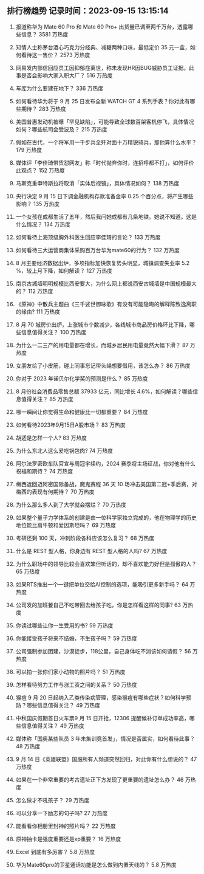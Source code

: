 
## 排行榜趋势 记录时间：2023-09-15 13:15:14
  
  1. 报道称华为 Mate 60 Pro 和 Mate 60 Pro+ 出货量已调至两千万台，透露哪些信息？ 3581 万热度
    
  2. 知情人士称茅台酒心巧克力分经典、减糖两种口味，最低定价 35 元一盒，如何看待这一售价？ 2573 万热度
    
  3. 网易发内部信回应员工因抑郁症离世，称未发现HR因BUG威胁员工证据。此事是否会影响大家入职大厂？ 516 万热度
    
  4. 车库为什么要建在地下？ 336 万热度
    
  5. 如何看待华为将于 9 月 25 日发布全新 WATCH GT 4 系列手表？你对此有哪些期待？ 283 万热度
    
  6. 美国普惠发动机被曝「罕见缺陷」，可能导致全球数百架客机停飞，具体情况如何？哪些航司会受波及？ 215 万热度
    
  7. 假如在古代，一个将军用一千步兵全歼对面十万精锐骑兵，那他算什么水平？ 179 万热度
    
  8. 媒体评「李佳琦带货怼网友」称「时代抛弃你时，连招呼都不打」，如何评价此观点？ 152 万热度
    
  9. 马斯克重申特斯拉将取消「实体后视镜」，具体情况如何？ 138 万热度
    
  10. 央行决定 9 月 15 日下调金融机构存款准备金率 0.25 个百分点，将产生哪些影响？ 135 万热度
    
  11. 一个女孩在成都生活了五年，然后我问她成都有几条地铁。她说不知道。这是什么情况？ 134 万热度
    
  12. 如何看待上海顶级胸外科医生回应李佳琦的言论？ 133 万热度
    
  13. 如何看待三大运营商集体采购百万台华为mate60的行为？ 132 万热度
    
  14. 8 月主要经济数据出炉，多项指标加快恢复势头明显，城镇调查失业率 5.2 %，较上月下降，如何解读？ 127 万热度
    
  15. 南京古城墙明明规模比西安要大，为什么网上都说西安古城墙是中国规模最大的？ 112 万热度
    
  16. 《原神》中散兵主题曲《三千娑世御咏歌》有没有可能隐晦的解释陈致逸离职的缘由? 111 万热度
    
  17. 8 月 70 城房价出炉，上涨城市个数减少，各线城市商品房价格环比下降，哪些信息值得关注？ 100 万热度
    
  18. 为什么一二三产的用电量都在增长，而城乡居民用电量竟然大幅下滑？ 87 万热度
    
  19. 女朋友给了小皮筋，碰上同事忘记带头绳想要借用，该怎么办？ 86 万热度
    
  20. 你对于 2023 年诺贝尔化学奖的预测是什么？ 85 万热度
    
  21. 8 月份社会消费品零售总额 37933 亿元，同比增长 4.6%，如何解读？哪些信息值得关注？ 85 万热度
    
  22. 哪一瞬间让你觉得生命和健康比一切都重要？ 84 万热度
    
  23. 如何看待2023年9月15日A股市场？ 83 万热度
    
  24. 胡适是怎样一个人? 83 万热度
    
  25. 为什么东北人这么爱吃锅包肉? 74 万热度
    
  26. 阿尔法罗密欧车队官宣与周冠宇续约，2024 赛季将主场征战，你对他有什么祝福和期待？ 74 万热度
    
  27. 梅西返回迈阿密国际备战，魔鬼赛程 36 天 10 场冲击美国第二冠+季后赛，对梅西的表现有何期待？ 70 万热度
    
  28. 为什么那么多人到了大学就会摆烂？ 70 万热度
    
  29. 如果整个量子力学体系的创建是由一位科学家独立完成的，他在物理学的历史地位能比肩牛顿和爱因斯坦吗？ 69 万热度
    
  30. 考研还剩 100 天，冲刺阶段各科应该怎么复习？ 68 万热度
    
  31. 什么是 REST 型人格，你身边有 REST 型人格的人吗? 67 万热度
    
  32. 为什么职场中的领导比较会喜欢笨但听话的，却不喜欢能力好但是孤傲的人？ 65 万热度
    
  33. 如果RTS推出一个一键把单位交给AI控制的选项，能吸引更多新手吗？ 64 万热度
    
  34. 公司发的加班餐自己不吃带回去给孩子吃，你是怎样看这样的同事? 63 万热度
    
  35. 你读过哪些让你一生受用的书? 59 万热度
    
  36. 你能接受孩子将来不结婚，不生孩子吗？ 59 万热度
    
  37. 公司强制参加团建，沙漠徒步，118公里，自己身体吃不消该如何请假？ 56 万热度
    
  38. 可以拍一张你们家小动物的照片吗？ 51 万热度
    
  39. 怎样看待努力工作与涨工资之间的关系？ 50 万热度
    
  40. 猴痘 9 月 20 日起纳入乙类传染病管理，感染猴痘有哪些症状？如何科学预防？哪些信息值得关注？ 49 万热度
    
  41. 中秋国庆假期首日火车票9 月 15 日开抢，12306 提醒候补订单成功率高，哪些信息值得关注？ 49 万热度
    
  42. 媒体称「国奥某些队员 3 年未集训竟首发」，情况是否属实，如何看待此事？ 48 万热度
    
  43. 9 月 14 日《英雄联盟》国服所有人频道突然回归，对此你有什么想说的？ 47 万热度
    
  44. 如果在一个非常重要的考古遗址正下方发现了更重要的遗址怎么办？ 46 万热度
    
  45. 怎么做才不吼孩子？ 29 万热度
    
  46. 可以分享一下励志的句子吗? 27 万热度
    
  47. 能看看你相册里封神的照片吗？ 22 万热度
    
  48. 原神抽卡是强度重要还是xp重要？ 16 万热度
    
  49. Excel 到底有多厉害？ 5.8 万热度
    
  50. 华为Mate60pro的卫星通话功能是怎么做到内置天线的？ 5.8 万热度
    